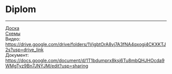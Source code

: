 # Diplom
____
[Доска](https://github.com/users/Marina-Tri/projects/1)
<br>
[Схемы](https://drive.google.com/drive/folders/1eQphry0zkkIbiNb2JQbONAAZu7VDCF4a?usp=sharing)
<br>
Видео: https://drive.google.com/drive/folders/1VjgbtOrA8vj7A3fNA4qxogi4CKXKTJ2s?usp=drive_link
<br>
Документ: https://docs.google.com/document/d/1T1bdumprx8ksj6Tu8mbQHJHOcda9WMgTyz9Bn7JNYJM/edit?usp=sharing
